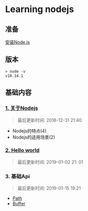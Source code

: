 # Learning nodejs

## 准备

[安装Node.js](https://nodejs.org/en/download/)


## 版本

```
> node -v
v10.14.1
```

## 基础内容

### [1. 关于Nodejs](./about-nodejs/about.md)

> 最后更新时间: 2018-12-31 21:40

- Nodejs的特点(4)
- Nodejs的适用场景(2)

### [2. Hello world](./first-nodejs/first.md)

> 最后更新时间: 2019-01-02 21: 01

### 3. 基础Api

> 最后更新时间: 2019-01-15 19:21

- [Path](./api/path.md)
- [Buffer](./api/buffer.md)